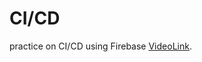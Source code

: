 # CI/CD 

practice on CI/CD using Firebase [VideoLink](https://www.linkedin.com/posts/mina-malak-ba7b8a150_cicd-reactjs-firebase-activity-6872912147219808256-597m).


